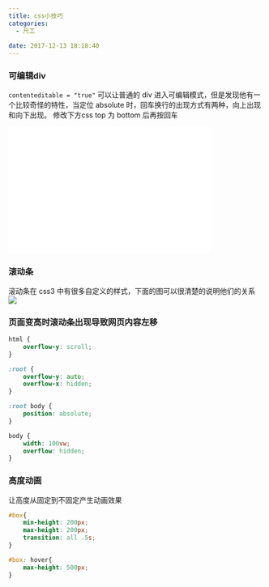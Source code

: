 ```yaml
---
title: css小技巧
categories:
  - 尺工
 
date: 2017-12-13 18:18:40
---
```

<p></p>
<!-- more -->

### 可编辑div
`contenteditable = "true"` 可以让普通的 div 进入可编辑模式，但是发现他有一个比较奇怪的特性，当定位 absolute 时，回车换行的出现方式有两种，向上出现和向下出现。
修改下方css top 为 bottom 后再按回车

<iframe frameborder="no" border="0" marginwidth="0" marginheight="0" width=400 height=250 src="/demo/demo_171213"></iframe>

### 滚动条
滚动条在 css3 中有很多自定义的样式，下面的图可以很清楚的说明他们的关系
<img src="http://upload-images.jianshu.io/upload_images/4415565-784b4b9fe215261f.png?imageMogr2/auto-orient/strip%7CimageView2/2/w/700"/>

### 页面变高时滚动条出现导致网页内容左移
```css
html {
	overflow-y: scroll;
}

:root {
	overflow-y: auto;
	overflow-x: hidden;
}

:root body {
	position: absolute;
}

body {
	width: 100vw;
	overflow: hidden;
}
```
### 高度动画
让高度从固定到不固定产生动画效果
```css
#box{
	min-height: 200px;
	max-height: 200px;
	transition: all .5s;
}

#box: hover{
	max-height: 500px;
}
```

